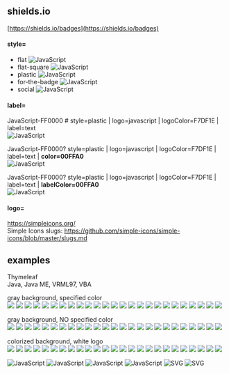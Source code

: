 ## shields.io
[https://shields.io/badges](https://shields.io/badges)


#### style=  
* flat          ![JavaScript](https://img.shields.io/badge/JavaScript-808080?style=flat&logo=javascript&logoColor=F7DF1E)  
* flat-square   ![JavaScript](https://img.shields.io/badge/JavaScript-808080?style=flat-square&logo=javascript&logoColor=F7DF1E)  
* plastic       ![JavaScript](https://img.shields.io/badge/JavaScript-808080?style=plastic&logo=javascript&logoColor=F7DF1E)  
* for-the-badge ![JavaScript](https://img.shields.io/badge/JavaScript-808080?style=for-the-badge&logo=javascript&logoColor=F7DF1E)  
* social        ![JavaScript](https://img.shields.io/badge/JavaScript-808080?style=social&logo=javascript&logoColor=F7DF1E)  


#### label=
JavaScript-FF0000 # style=plastic | logo=javascript | logoColor=F7DF1E | label=text  
![JavaScript](https://img.shields.io/badge/JavaScript-FF0000?style=plastic&logo=javascript&logoColor=F7DF1E&label=text)

JavaScript-FF0000? style=plastic | logo=javascript | logoColor=F7DF1E | label=text | **color=00FFA0**  
![JavaScript](https://img.shields.io/badge/JavaScript-FF0000?style=plastic&logo=javascript&logoColor=F7DF1E&label=text&color=00FFA0)

JavaScript-FF0000? style=plastic | logo=javascript | logoColor=F7DF1E | label=text | **labelColor=00FFA0**  
![JavaScript](https://img.shields.io/badge/JavaScript-FF0000?style=plastic&logo=javascript&logoColor=F7DF1E&label=text&labelColor=00FFA0)


#### logo=
https://simpleicons.org/  
Simple Icons slugs: https://github.com/simple-icons/simple-icons/blob/master/slugs.md

## examples
Thymeleaf  
Java, Java ME, VRML97, VBA  

gray background, specified color  
![](https://img.shields.io/badge/Spring%20Boot-707070?style=plastic&logo=springboot&logoColor=6DB33F)
![](https://img.shields.io/badge/Spring-707070?style=plastic&logo=spring&logoColor=6DB33F)
![](https://img.shields.io/badge/Android-707070?style=plastic&logo=android&logoColor=3DDC84)
![](https://img.shields.io/badge/C++-707070?style=plastic&logo=cplusplus&logoColor=00599C)
![](https://img.shields.io/badge/PL/SQL-707070?style=plastic&logo=oracle&logoColor=F80000)
![](https://img.shields.io/badge/Python-707070?style=plastic&logo=python&logoColor=3776AB)
![](https://img.shields.io/badge/Eclipse-707070?style=plastic&logo=eclipseide&logoColor=2C2255)
![](https://img.shields.io/badge/VSCode-707070?style=plastic&logo=visualstudiocode&logoColor=007ACC)
![](https://img.shields.io/badge/IntelliJ%20IDEA-707070?style=plastic&logo=intellijidea&logoColor=000000)
![](https://img.shields.io/badge/Git-707070?style=plastic&logo=git&logoColor=F05032)
![](https://img.shields.io/badge/Github-707070?style=plastic&logo=github&logoColor=181717)
![](https://img.shields.io/badge/SVN-707070?style=plastic&logo=subversion&logoColor=809CC9)
![](https://img.shields.io/badge/Docker-707070?style=plastic&logo=docker&logoColor=2496ED)
![](https://img.shields.io/badge/Markdown-707070?style=plastic&logo=markdown&logoColor=000000)
![](https://img.shields.io/badge/php-707070?style=plastic&logo=php&logoColor=777BB4)
![](https://img.shields.io/badge/JavaScript-707070?style=plastic&logo=javascript&logoColor=F7DF1E)
![](https://img.shields.io/badge/HTML-707070?style=plastic&logo=html5&logoColor=E34F26)
![](https://img.shields.io/badge/CSS-707070?style=plastic&logo=css3&logoColor=1572B6)
![](https://img.shields.io/badge/Bootstrap-707070?style=plastic&logo=bootstrap&logoColor=7952B3)
![](https://img.shields.io/badge/WordPress-707070?style=plastic&logo=wordpress&logoColor=21759B)
![](https://img.shields.io/badge/Thymeleaf-707070?style=plastic&logo=thymeleaf&logoColor=005F0F)
![](https://img.shields.io/badge/gimp-707070?style=plastic&logo=gimp&logoColor=5C5543)
![](https://img.shields.io/badge/Codewars-707070?style=plastic&logo=codewars&logoColor=B1361E)
![](https://img.shields.io/badge/Steam-707070?style=plastic&logo=steam&logoColor=000000)
![](https://img.shields.io/badge/C64-707070?style=plastic&logo=commodore&logoColor=1E2A4E)

gray background, NO specified color  
![](https://img.shields.io/badge/Spring%20Boot-707070?style=plastic&logo=springboot)
![](https://img.shields.io/badge/Spring-707070?style=plastic&logo=spring)
![](https://img.shields.io/badge/Android-707070?style=plastic&logo=android)
![](https://img.shields.io/badge/C++-707070?style=plastic&logo=cplusplus)
![](https://img.shields.io/badge/PL/SQL-707070?style=plastic&logo=oracle)
![](https://img.shields.io/badge/Python-707070?style=plastic&logo=python)
![](https://img.shields.io/badge/Eclipse-707070?style=plastic&logo=eclipseide)
![](https://img.shields.io/badge/VSCode-707070?style=plastic&logo=visualstudiocode)
![](https://img.shields.io/badge/IntelliJ%20IDEA-707070?style=plastic&logo=intellijidea)
![](https://img.shields.io/badge/Git-707070?style=plastic&logo=git)
![](https://img.shields.io/badge/Github-707070?style=plastic&logo=github)
![](https://img.shields.io/badge/SVN-707070?style=plastic&logo=subversion)
![](https://img.shields.io/badge/Docker-707070?style=plastic&logo=docker)
![](https://img.shields.io/badge/Markdown-707070?style=plastic&logo=markdown)
![](https://img.shields.io/badge/php-707070?style=plastic&logo=php)
![](https://img.shields.io/badge/JavaScript-707070?style=plastic&logo=javascript)
![](https://img.shields.io/badge/HTML-707070?style=plastic&logo=html5)
![](https://img.shields.io/badge/CSS-707070?style=plastic&logo=css3)
![](https://img.shields.io/badge/Bootstrap-707070?style=plastic&logo=bootstrap)
![](https://img.shields.io/badge/WordPress-707070?style=plastic&logo=wordpress)
![](https://img.shields.io/badge/Thymeleaf-707070?style=plastic&logo=thymeleaf)
![](https://img.shields.io/badge/gimp-707070?style=plastic&logo=gimp)
![](https://img.shields.io/badge/Codewars-707070?style=plastic&logo=codewars)
![](https://img.shields.io/badge/Steam-707070?style=plastic&logo=steam)
![](https://img.shields.io/badge/C64-707070?style=plastic&logo=commodore)

colorized background, white logo  
![](https://img.shields.io/badge/Spring%20Boot-6DB33F?style=plastic&logo=springboot&logoColor=white)
![](https://img.shields.io/badge/Spring-6DB33F?style=plastic&logo=spring&logoColor=white)
![](https://img.shields.io/badge/Android-3DDC84?style=plastic&logo=android&logoColor=white)
![](https://img.shields.io/badge/C++-00599C?style=plastic&logo=cplusplus&logoColor=white)
![](https://img.shields.io/badge/PL/SQL-F80000?style=plastic&logo=oracle&logoColor=white)
![](https://img.shields.io/badge/Python-3776AB?style=plastic&logo=python&logoColor=white)
![](https://img.shields.io/badge/Eclipse-2C2255?style=plastic&logo=eclipseide&logoColor=white)
![](https://img.shields.io/badge/VSCode-007ACC?style=plastic&logo=visualstudiocode&logoColor=white)
![](https://img.shields.io/badge/IntelliJ%20IDEA-000000?style=plastic&logo=intellijidea&logoColor=white)
![](https://img.shields.io/badge/Git-F05032?style=plastic&logo=git&logoColor=white)
![](https://img.shields.io/badge/Github-181717?style=plastic&logo=github&logoColor=white)
![](https://img.shields.io/badge/SVN-809CC9?style=plastic&logo=subversion&logoColor=white)
![](https://img.shields.io/badge/Docker-2496ED?style=plastic&logo=docker&logoColor=white)
![](https://img.shields.io/badge/Markdown-000000?style=plastic&logo=markdown&logoColor=white)
![](https://img.shields.io/badge/php-777BB4?style=plastic&logo=php&logoColor=white)
![](https://img.shields.io/badge/JavaScript-707070?style=plastic&logo=javascript&logoColor=F7DF1E)
![](https://img.shields.io/badge/HTML-E34F26?style=plastic&logo=html5&logoColor=white)
![](https://img.shields.io/badge/CSS-1572B6?style=plastic&logo=css3&logoColor=white)
![](https://img.shields.io/badge/Bootstrap-7952B3?style=plastic&logo=bootstrap&logoColor=white)
![](https://img.shields.io/badge/WordPress-21759B?style=plastic&logo=wordpress&logoColor=white)
![](https://img.shields.io/badge/Thymeleaf-005F0F?style=plastic&logo=thymeleaf&logoColor=white)
![](https://img.shields.io/badge/gimp-5C5543?style=plastic&logo=gimp&logoColor=white)
![](https://img.shields.io/badge/Codewars-B1361E?style=plastic&logo=codewars&logoColor=white)
![](https://img.shields.io/badge/Steam-000000?style=plastic&logo=steam&logoColor=white)
![](https://img.shields.io/badge/C64-1E2A4E?style=plastic&logo=commodore&logoColor=white)



![JavaScript](https://img.shields.io/badge/JavaScript-707070?style=plastic&logo=javascript&logoColor=F7DF1E)
![JavaScript](https://img.shields.io/badge/JavaScript-707070?style=plastic&logo=javascript&logoColor=F7DF1E)
![JavaScript](https://img.shields.io/badge/JavaScript-707070?style=plastic&logo=javascript&logoColor=F7DF1E)
![JavaScript](https://img.shields.io/badge/JavaScript-707070?style=plastic&logo=javascript&logoColor=F7DF1E)
![SVG](https://img.shields.io/badge/play-station-blue.svg?logo=data:image/svg%2bxml;base64,PHN2ZyB4bWxucz0iaHR0cDovL3d3dy53My5vcmcvMjAwMC9zdmciIHZlcnNpb249IjEiIHdpZHRoPSI2MDAiIGhlaWdodD0iNjAwIj48cGF0aCBkPSJNMTI5IDExMWMtNTUgNC05MyA2Ni05MyA3OEwwIDM5OGMtMiA3MCAzNiA5MiA2OSA5MWgxYzc5IDAgODctNTcgMTMwLTEyOGgyMDFjNDMgNzEgNTAgMTI4IDEyOSAxMjhoMWMzMyAxIDcxLTIxIDY5LTkxbC0zNi0yMDljMC0xMi00MC03OC05OC03OGgtMTBjLTYzIDAtOTIgMzUtOTIgNDJIMjM2YzAtNy0yOS00Mi05Mi00MmgtMTV6IiBmaWxsPSIjZmZmIi8+PC9zdmc+)
![SVG](https://img.shields.io/badge/playstation-red?logo=data:image/svg%2bxml;base64,PHN2ZyB4bWxucz0iaHR0cDovL3d3dy53My5vcmcvMjAwMC9zdmciIHZlcnNpb249IjEiIHdpZHRoPSI2MDAiIGhlaWdodD0iNjAwIj48cGF0aCBkPSJNMTI5IDExMWMtNTUgNC05MyA2Ni05MyA3OEwwIDM5OGMtMiA3MCAzNiA5MiA2OSA5MWgxYzc5IDAgODctNTcgMTMwLTEyOGgyMDFjNDMgNzEgNTAgMTI4IDEyOSAxMjhoMWMzMyAxIDcxLTIxIDY5LTkxbC0zNi0yMDljMC0xMi00MC03OC05OC03OGgtMTBjLTYzIDAtOTIgMzUtOTIgNDJIMjM2YzAtNy0yOS00Mi05Mi00MmgtMTV6IiBmaWxsPSIjZmZmIi8+PC9zdmc+)

